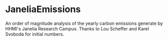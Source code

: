 # JaneliaEmissions

An order of magnitude analysis of the yearly carbon emissions generate by HHMI's Janelia Research Campus. Thanks to Lou Scheffer and Karel Svoboda for initial numbers.
